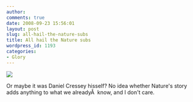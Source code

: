 ```yaml
---
author:
comments: true
date: 2008-09-23 15:56:01
layout: post
slug: all-hail-the-nature-subs
title: All hail the Nature subs
wordpress_id: 1193
categories:
- Glory
---
```


[![](/uploads/2008/09/nature.png)](/uploads/2008/09/nature.png)

Or maybe it was Daniel Cressey hisself? No idea whether Nature's story adds anything to what we alreadyÂ  know, and I don't care.
